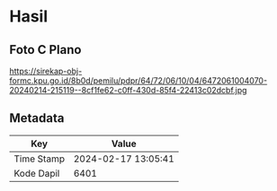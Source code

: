 # Hasil

## Foto C Plano

https://sirekap-obj-formc.kpu.go.id/8b0d/pemilu/pdpr/64/72/06/10/04/6472061004070-20240214-215119--8cf1fe62-c0ff-430d-85f4-22413c02dcbf.jpg


## Metadata

| Key        | Value               |
| ---------- | ------------------- |
| Time Stamp | 2024-02-17 13:05:41 |
| Kode Dapil | 6401                |



